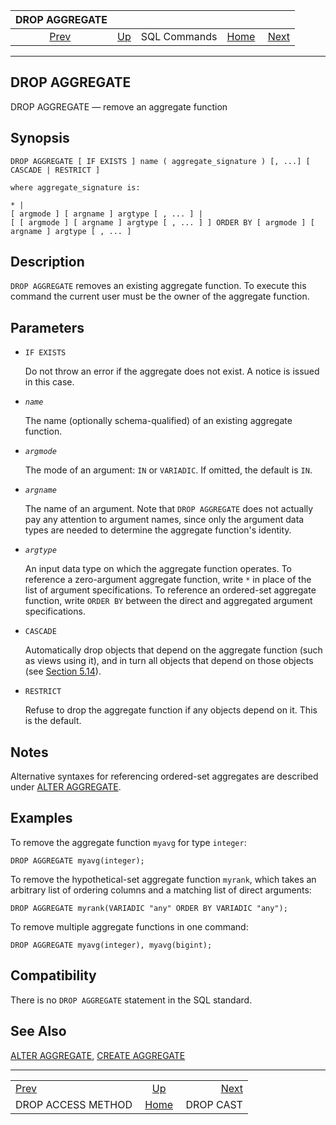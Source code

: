 <!--?xml version="1.0" encoding="UTF-8" standalone="no"?-->

|                       DROP AGGREGATE                      |                                        |              |                                                       |                                        |
| :-------------------------------------------------------: | :------------------------------------- | :----------: | ----------------------------------------------------: | -------------------------------------: |
| [Prev](sql-drop-access-method.html "DROP ACCESS METHOD")  | [Up](sql-commands.html "SQL Commands") | SQL Commands | [Home](index.html "PostgreSQL 17devel Documentation") |  [Next](sql-dropcast.html "DROP CAST") |

***

## DROP AGGREGATE

DROP AGGREGATE — remove an aggregate function

## Synopsis

    DROP AGGREGATE [ IF EXISTS ] name ( aggregate_signature ) [, ...] [ CASCADE | RESTRICT ]

    where aggregate_signature is:

    * |
    [ argmode ] [ argname ] argtype [ , ... ] |
    [ [ argmode ] [ argname ] argtype [ , ... ] ] ORDER BY [ argmode ] [ argname ] argtype [ , ... ]

## Description

`DROP AGGREGATE` removes an existing aggregate function. To execute this command the current user must be the owner of the aggregate function.

## Parameters

* `IF EXISTS`

    Do not throw an error if the aggregate does not exist. A notice is issued in this case.

* *`name`*

    The name (optionally schema-qualified) of an existing aggregate function.

* *`argmode`*

    The mode of an argument: `IN` or `VARIADIC`. If omitted, the default is `IN`.

* *`argname`*

    The name of an argument. Note that `DROP AGGREGATE` does not actually pay any attention to argument names, since only the argument data types are needed to determine the aggregate function's identity.

* *`argtype`*

    An input data type on which the aggregate function operates. To reference a zero-argument aggregate function, write `*` in place of the list of argument specifications. To reference an ordered-set aggregate function, write `ORDER BY` between the direct and aggregated argument specifications.

* `CASCADE`

    Automatically drop objects that depend on the aggregate function (such as views using it), and in turn all objects that depend on those objects (see [Section 5.14](ddl-depend.html "5.14. Dependency Tracking")).

* `RESTRICT`

    Refuse to drop the aggregate function if any objects depend on it. This is the default.

## Notes

Alternative syntaxes for referencing ordered-set aggregates are described under [ALTER AGGREGATE](sql-alteraggregate.html "ALTER AGGREGATE").

## Examples

To remove the aggregate function `myavg` for type `integer`:

    DROP AGGREGATE myavg(integer);

To remove the hypothetical-set aggregate function `myrank`, which takes an arbitrary list of ordering columns and a matching list of direct arguments:

    DROP AGGREGATE myrank(VARIADIC "any" ORDER BY VARIADIC "any");

To remove multiple aggregate functions in one command:

    DROP AGGREGATE myavg(integer), myavg(bigint);

## Compatibility

There is no `DROP AGGREGATE` statement in the SQL standard.

## See Also

[ALTER AGGREGATE](sql-alteraggregate.html "ALTER AGGREGATE"), [CREATE AGGREGATE](sql-createaggregate.html "CREATE AGGREGATE")

***

|                                                           |                                                       |                                        |
| :-------------------------------------------------------- | :---------------------------------------------------: | -------------------------------------: |
| [Prev](sql-drop-access-method.html "DROP ACCESS METHOD")  |         [Up](sql-commands.html "SQL Commands")        |  [Next](sql-dropcast.html "DROP CAST") |
| DROP ACCESS METHOD                                        | [Home](index.html "PostgreSQL 17devel Documentation") |                              DROP CAST |
